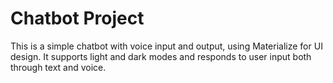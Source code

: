 # Chatbot Project

This is a simple chatbot with voice input and output, using Materialize for UI design. It supports light and dark modes and responds to user input both through text and voice.
